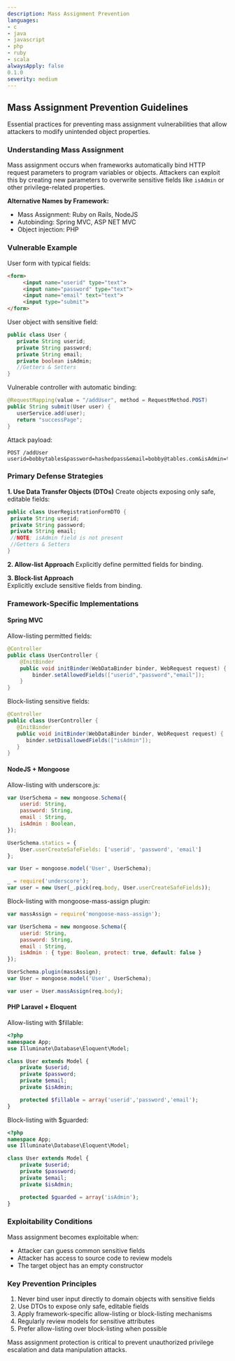 ```yaml
---
description: Mass Assignment Prevention
languages:
- c
- java
- javascript
- php
- ruby
- scala
alwaysApply: false
0.1.0
severity: medium
---
```


## Mass Assignment Prevention Guidelines

Essential practices for preventing mass assignment vulnerabilities that allow attackers to modify unintended object properties.

### Understanding Mass Assignment

Mass assignment occurs when frameworks automatically bind HTTP request parameters to program variables or objects. Attackers can exploit this by creating new parameters to overwrite sensitive fields like `isAdmin` or other privilege-related properties.

**Alternative Names by Framework:**
- Mass Assignment: Ruby on Rails, NodeJS
- Autobinding: Spring MVC, ASP NET MVC  
- Object injection: PHP

### Vulnerable Example

User form with typical fields:
```html
<form>
     <input name="userid" type="text">
     <input name="password" type="text">
     <input name="email" text="text">
     <input type="submit">
</form>
```

User object with sensitive field:
```java
public class User {
   private String userid;
   private String password;
   private String email;
   private boolean isAdmin;
   //Getters & Setters
}
```

Vulnerable controller with automatic binding:
```java
@RequestMapping(value = "/addUser", method = RequestMethod.POST)
public String submit(User user) {
   userService.add(user);
   return "successPage";
}
```

Attack payload:
```text
POST /addUser
userid=bobbytables&password=hashedpass&email=bobby@tables.com&isAdmin=true
```

### Primary Defense Strategies

**1. Use Data Transfer Objects (DTOs)**
Create objects exposing only safe, editable fields:

```java
public class UserRegistrationFormDTO {
 private String userid;
 private String password;
 private String email;
 //NOTE: isAdmin field is not present
 //Getters & Setters
}
```

**2. Allow-list Approach**
Explicitly define permitted fields for binding.

**3. Block-list Approach**  
Explicitly exclude sensitive fields from binding.

### Framework-Specific Implementations

#### Spring MVC

Allow-listing permitted fields:
```java
@Controller
public class UserController {
    @InitBinder
    public void initBinder(WebDataBinder binder, WebRequest request) {
        binder.setAllowedFields(["userid","password","email"]);
    }
}
```

Block-listing sensitive fields:
```java
@Controller
public class UserController {
   @InitBinder
   public void initBinder(WebDataBinder binder, WebRequest request) {
      binder.setDisallowedFields(["isAdmin"]);
   }
}
```

#### NodeJS + Mongoose

Allow-listing with underscore.js:
```javascript
var UserSchema = new mongoose.Schema({
    userid: String,
    password: String,
    email : String,
    isAdmin : Boolean,
});

UserSchema.statics = {
    User.userCreateSafeFields: ['userid', 'password', 'email']
};

var User = mongoose.model('User', UserSchema);

_ = require('underscore');
var user = new User(_.pick(req.body, User.userCreateSafeFields));
```

Block-listing with mongoose-mass-assign plugin:
```javascript
var massAssign = require('mongoose-mass-assign');

var UserSchema = new mongoose.Schema({
    userid: String,
    password: String,
    email : String,
    isAdmin : { type: Boolean, protect: true, default: false }
});

UserSchema.plugin(massAssign);
var User = mongoose.model('User', UserSchema);

var user = User.massAssign(req.body);
```

#### PHP Laravel + Eloquent

Allow-listing with $fillable:
```php
<?php
namespace App;
use Illuminate\Database\Eloquent\Model;

class User extends Model {
    private $userid;
    private $password;
    private $email;
    private $isAdmin;

    protected $fillable = array('userid','password','email');
}
```

Block-listing with $guarded:
```php
<?php
namespace App;
use Illuminate\Database\Eloquent\Model;

class User extends Model {
    private $userid;
    private $password;
    private $email;
    private $isAdmin;

    protected $guarded = array('isAdmin');
}
```

### Exploitability Conditions

Mass assignment becomes exploitable when:
- Attacker can guess common sensitive fields
- Attacker has access to source code to review models
- The target object has an empty constructor

### Key Prevention Principles

1. Never bind user input directly to domain objects with sensitive fields
2. Use DTOs to expose only safe, editable fields
3. Apply framework-specific allow-listing or block-listing mechanisms
4. Regularly review models for sensitive attributes
5. Prefer allow-listing over block-listing when possible

Mass assignment protection is critical to prevent unauthorized privilege escalation and data manipulation attacks.